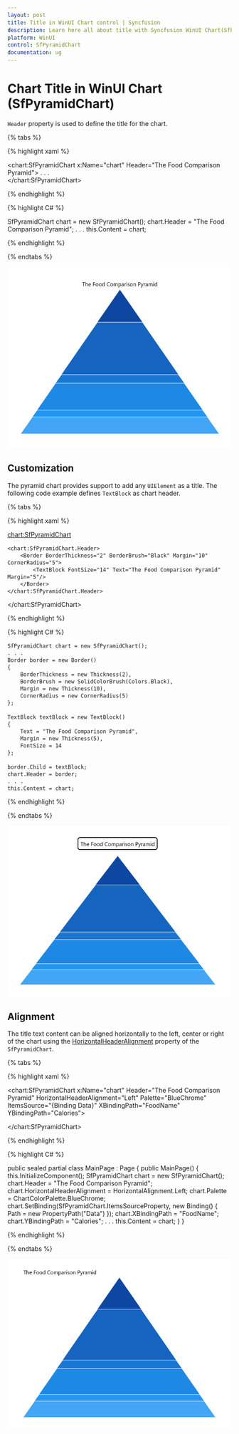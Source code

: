 ```yaml
---
layout: post
title: Title in WinUI Chart control | Syncfusion
description: Learn here all about title with Syncfusion WinUI Chart(SfPyramidChart) control and its customization.
platform: WinUI
control: SfPyramidChart
documentation: ug
---
```


# Chart Title in WinUI Chart (SfPyramidChart)

`Header` property is used to define the title for the chart.

{% tabs %}   

{% highlight xaml %}

<chart:SfPyramidChart x:Name="chart" Header="The Food Comparison Pyramid">
 . . .           
</chart:SfPyramidChart>

{% endhighlight %}

{% highlight C# %}

SfPyramidChart chart = new SfPyramidChart();
chart.Header = "The Food Comparison Pyramid";
. . . 
this.Content = chart;

{% endhighlight %}

{% endtabs %} 

![Title support in WinUI chart](Title_Images/WinUI_chart_title.png)

## Customization

The pyramid chart provides support to add any `UIElement` as a title. The following code example defines `TextBlock` as chart header.

{% tabs %}   

{% highlight xaml %}

 <chart:SfPyramidChart>

    <chart:SfPyramidChart.Header>
        <Border BorderThickness="2" BorderBrush="Black" Margin="10" CornerRadius="5">
            <TextBlock FontSize="14" Text="The Food Comparison Pyramid" Margin="5"/>
        </Border>
    </chart:SfPyramidChart.Header>
            
</chart:SfPyramidChart>

{% endhighlight %}

{% highlight C# %}

    SfPyramidChart chart = new SfPyramidChart();
    . . .
    Border border = new Border()
    {
        BorderThickness = new Thickness(2),
        BorderBrush = new SolidColorBrush(Colors.Black),
        Margin = new Thickness(10),
        CornerRadius = new CornerRadius(5)
    };

    TextBlock textBlock = new TextBlock()
    {
        Text = "The Food Comparison Pyramid",
        Margin = new Thickness(5),
        FontSize = 14
    };

    border.Child = textBlock;
    chart.Header = border;
    . . . 
    this.Content = chart;

{% endhighlight %}

{% endtabs %} 

![Title customization support in WinUI chart](Title_Images/WinUI_chart_title_customization.png)

## Alignment

The title text content can be aligned horizontally to the left, center or right of the chart using the [HorizontalHeaderAlignment]() property of the `SfPyramidChart`.

{% tabs %}   

{% highlight xaml %}

<chart:SfPyramidChart x:Name="chart" 
                Header="The Food Comparison Pyramid"
                HorizontalHeaderAlignment="Left"
                Palette="BlueChrome"
                ItemsSource="{Binding Data}" 
                XBindingPath="FoodName"
                YBindingPath="Calories">
            
</chart:SfPyramidChart>

{% endhighlight %}

{% highlight C# %}

public sealed partial class MainPage : Page
{
    public MainPage()
    {
        this.InitializeComponent();
        SfPyramidChart chart = new SfPyramidChart();
        chart.Header = "The Food Comparison Pyramid";
        chart.HorizontalHeaderAlignment = HorizontalAlignment.Left;
        chart.Palette = ChartColorPalette.BlueChrome;
        chart.SetBinding(SfPyramidChart.ItemsSourceProperty, new Binding() { Path = new PropertyPath("Data") });
        chart.XBindingPath = "FoodName";
        chart.YBindingPath = "Calories";
        . . . 
        this.Content = chart;
    }
}

{% endhighlight %}

{% endtabs %} 

![Title text alignment support in WinUI chart](Title_images/WinUI_chart_title_alignment.png)
